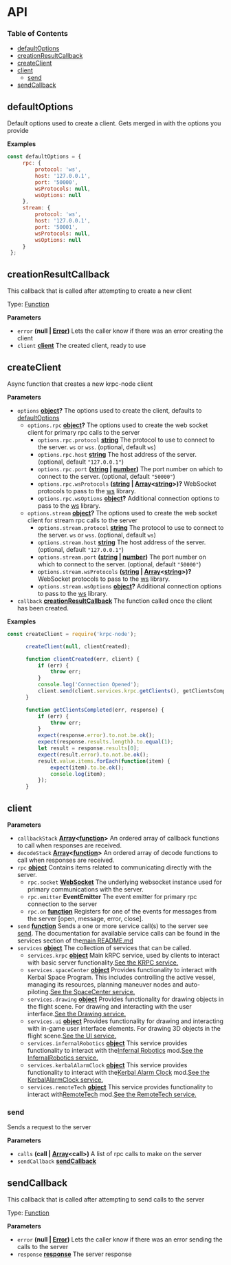 # API

<!-- Generated by documentation.js. Update this documentation by updating the source code. -->

### Table of Contents

-   [defaultOptions](#defaultoptions)
-   [creationResultCallback](#creationresultcallback)
-   [createClient](#createclient)
-   [client](#client)
    -   [send](#send)
-   [sendCallback](#sendcallback)

## defaultOptions

Default options used to create a client. Gets merged in with the options you provide

**Examples**

```javascript
const defaultOptions = {
     rpc: {
         protocol: 'ws',
         host: '127.0.0.1',
         port: '50000',
         wsProtocols: null,
         wsOptions: null
     },
     stream: {
         protocol: 'ws',
         host: '127.0.0.1',
         port: '50001',
         wsProtocols: null,
         wsOptions: null
     }
 };
```

## creationResultCallback

This callback that is called after attempting to create a new client

Type: [Function](https://developer.mozilla.org/docs/Web/JavaScript/Reference/Statements/function)

**Parameters**

-   `error` **(null | [Error](https://developer.mozilla.org/docs/Web/JavaScript/Reference/Global_Objects/Error))** Lets the caller know if there was an error creating the client
-   `client` **[client](#client)** The created client, ready to use

## createClient

Async function that creates a new krpc-node client

**Parameters**

-   `options` **[object](https://developer.mozilla.org/docs/Web/JavaScript/Reference/Global_Objects/Object)?** The options used to create the client, defaults to [defaultOptions](#defaultoptions)
    -   `options.rpc` **[object](https://developer.mozilla.org/docs/Web/JavaScript/Reference/Global_Objects/Object)?** The options used to create the web socket client for primary rpc calls to the server
        -   `options.rpc.protocol` **[string](https://developer.mozilla.org/docs/Web/JavaScript/Reference/Global_Objects/String)** The protocol to use to connect to the server. `ws` or `wss`. (optional, default `ws`)
        -   `options.rpc.host` **[string](https://developer.mozilla.org/docs/Web/JavaScript/Reference/Global_Objects/String)** The host address of the server. (optional, default `"127.0.0.1"`)
        -   `options.rpc.port` **([string](https://developer.mozilla.org/docs/Web/JavaScript/Reference/Global_Objects/String) \| [number](https://developer.mozilla.org/docs/Web/JavaScript/Reference/Global_Objects/Number))** The port number on which to connect to the server. (optional, default `"50000"`)
        -   `options.rpc.wsProtocols` **([string](https://developer.mozilla.org/docs/Web/JavaScript/Reference/Global_Objects/String) \| [Array](https://developer.mozilla.org/docs/Web/JavaScript/Reference/Global_Objects/Array)&lt;[string](https://developer.mozilla.org/docs/Web/JavaScript/Reference/Global_Objects/String)>)?** WebSocket protocols to pass to the [ws](https://www.npmjs.com/package/ws) library.
        -   `options.rpc.wsOptions` **[object](https://developer.mozilla.org/docs/Web/JavaScript/Reference/Global_Objects/Object)?** Additional connection options  to pass to the [ws](https://www.npmjs.com/package/ws) library.
    -   `options.stream` **[object](https://developer.mozilla.org/docs/Web/JavaScript/Reference/Global_Objects/Object)?** The options used to create the web socket client for stream rpc calls to the server
        -   `options.stream.protocol` **[string](https://developer.mozilla.org/docs/Web/JavaScript/Reference/Global_Objects/String)** The protocol to use to connect to the server. `ws` or `wss`. (optional, default `ws`)
        -   `options.stream.host` **[string](https://developer.mozilla.org/docs/Web/JavaScript/Reference/Global_Objects/String)** The host address of the server. (optional, default `"127.0.0.1"`)
        -   `options.stream.port` **([string](https://developer.mozilla.org/docs/Web/JavaScript/Reference/Global_Objects/String) \| [number](https://developer.mozilla.org/docs/Web/JavaScript/Reference/Global_Objects/Number))** The port number on which to connect to the server. (optional, default `"50000"`)
        -   `options.stream.wsProtocols` **([string](https://developer.mozilla.org/docs/Web/JavaScript/Reference/Global_Objects/String) \| [Array](https://developer.mozilla.org/docs/Web/JavaScript/Reference/Global_Objects/Array)&lt;[string](https://developer.mozilla.org/docs/Web/JavaScript/Reference/Global_Objects/String)>)?** WebSocket protocols to pass to the [ws](https://www.npmjs.com/package/ws) library.
        -   `options.stream.wsOptions` **[object](https://developer.mozilla.org/docs/Web/JavaScript/Reference/Global_Objects/Object)?** Additional connection options  to pass to the [ws](https://www.npmjs.com/package/ws) library.
-   `callback` **[creationResultCallback](#creationresultcallback)** The function called once the client has been created.

**Examples**

```javascript
const createClient = require('krpc-node');

      createClient(null, clientCreated);

      function clientCreated(err, client) {
          if (err) {
              throw err;
          }
          console.log('Connection Opened');
          client.send(client.services.krpc.getClients(), getClientsCompleted);
      }

      function getClientsCompleted(err, response) {
          if (err) {
              throw err;
          }
          expect(response.error).to.not.be.ok();
          expect(response.results.length).to.equal(1);
          let result = response.results[0];
          expect(result.error).to.not.be.ok();
          result.value.items.forEach(function(item) {
              expect(item).to.be.ok();
              console.log(item);
          });
      }
```

## client

**Parameters**

-   `callbackStack` **[Array](https://developer.mozilla.org/docs/Web/JavaScript/Reference/Global_Objects/Array)&lt;[function](https://developer.mozilla.org/docs/Web/JavaScript/Reference/Statements/function)>** An ordered array of callback functions to call when responses are received.
-   `decodeStack` **[Array](https://developer.mozilla.org/docs/Web/JavaScript/Reference/Global_Objects/Array)&lt;[function](https://developer.mozilla.org/docs/Web/JavaScript/Reference/Statements/function)>** An ordered array of decode functions to call when responses are received.
-   `rpc` **[object](https://developer.mozilla.org/docs/Web/JavaScript/Reference/Global_Objects/Object)** Contains items related to communicating directly with the server.
    -   `rpc.socket` **[WebSocket](https://developer.mozilla.org/docs/WebSockets)** The underlying websocket instance used for primary communications with the server.
    -   `rpc.emitter` **EventEmitter** The event emitter for primary rpc connection to the server
    -   `rpc.on` **[function](https://developer.mozilla.org/docs/Web/JavaScript/Reference/Statements/function)** Registers for one of the events for messages from the server [open, message, error, close].
-   `send` **[function](https://developer.mozilla.org/docs/Web/JavaScript/Reference/Statements/function)** Sends a one or more service call(s) to the server see [send](send). The documentation for available service calls can be found in the services section of the[main README.md](https://github.com/eXigentCoder/krpc-node/blob/master/README.md)
-   `services` **[object](https://developer.mozilla.org/docs/Web/JavaScript/Reference/Global_Objects/Object)** The collection of services that can be called.
    -   `services.krpc` **[object](https://developer.mozilla.org/docs/Web/JavaScript/Reference/Global_Objects/Object)** Main kRPC service, used by clients to interact with basic server functionality.[See the KRPC service.](https://github.com/eXigentCoder/krpc-node/blob/master/documentation/krpc.md)
    -   `services.spaceCenter` **[object](https://developer.mozilla.org/docs/Web/JavaScript/Reference/Global_Objects/Object)** Provides functionality to interact with Kerbal Space Program. This includes controlling the active vessel, managing its resources, planning maneuver nodes and auto-piloting.[See the SpaceCenter service.](https://github.com/eXigentCoder/krpc-node/blob/master/documentation/space-center.md)
    -   `services.drawing` **[object](https://developer.mozilla.org/docs/Web/JavaScript/Reference/Global_Objects/Object)** Provides functionality for drawing objects in the flight scene. For drawing and interacting with the user interface.[See the Drawing service.](https://github.com/eXigentCoder/krpc-node/blob/master/documentation/drawing.md)
    -   `services.ui` **[object](https://developer.mozilla.org/docs/Web/JavaScript/Reference/Global_Objects/Object)** Provides functionality for drawing and interacting with in-game user interface elements. For drawing 3D objects in the flight scene.[See the UI service.](https://github.com/eXigentCoder/krpc-node/blob/master/documentation/ui.md)
    -   `services.infernalRobotics` **[object](https://developer.mozilla.org/docs/Web/JavaScript/Reference/Global_Objects/Object)** This service provides functionality to interact with the[Infernal Robotics](http://forum.kerbalspaceprogram.com/index.php?/topic/104535-105-magic-smoke-industries-infernal-robotics-0214) mod.[See the InfernalRobotics service.](https://github.com/eXigentCoder/krpc-node/blob/master/documentation/infernal-robotics.md)
    -   `services.kerbalAlarmClock` **[object](https://developer.mozilla.org/docs/Web/JavaScript/Reference/Global_Objects/Object)** This service provides functionality to interact with the[Kerbal Alarm Clock](http://forum.kerbalspaceprogram.com/index.php?/topic/22809-10x-kerbal-alarm-clock-v3500-dec-3/) mod.[See the KerbalAlarmClock service.](https://github.com/eXigentCoder/krpc-node/blob/master/documentation/kerbal-alarm-clock.md)
    -   `services.remoteTech` **[object](https://developer.mozilla.org/docs/Web/JavaScript/Reference/Global_Objects/Object)** This service provides functionality to interact with[RemoteTech](href="http://forum.kerbalspaceprogram.com/index.php?/topic/75245-11-remotetech-v1610-2016-04-12/) mod.[See the RemoteTech service.](https://github.com/eXigentCoder/krpc-node/blob/master/documentation/remote-tech.md)

### send

Sends a request to the server

**Parameters**

-   `calls` **(call | [Array](https://developer.mozilla.org/docs/Web/JavaScript/Reference/Global_Objects/Array)&lt;call>)** A list of rpc calls to make on the server
-   `sendCallback` **[sendCallback](#sendcallback)** 

## sendCallback

This callback that is called after attempting to send calls to the server

Type: [Function](https://developer.mozilla.org/docs/Web/JavaScript/Reference/Statements/function)

**Parameters**

-   `error` **(null | [Error](https://developer.mozilla.org/docs/Web/JavaScript/Reference/Global_Objects/Error))** Lets the caller know if there was an error sending the calls to the server
-   `response` **[response](https://developer.mozilla.org/docs/Web/Guide/HTML/HTML5)** The server response

